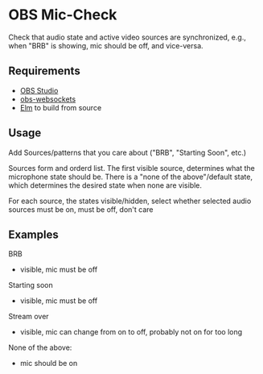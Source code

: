 # OBS Mic-Check

Check that audio state and active video sources are synchronized, e.g., when "BRB" is showing, mic should be off, and vice-versa.

## Requirements

- [OBS Studio](https://obsproject.com/)
- [obs-websockets](https://github.com/Palakis/obs-websocket)
- [Elm](http://elm-lang.org/) to build from source

## Usage

Add Sources/patterns that you care about ("BRB", "Starting Soon", etc.)

Sources form and orderd list. The first visible source, determines what the microphone state should be. There is a "none of the above"/default state, which determines the desired state when none are visible.

For each source, the states visible/hidden, select whether selected audio sources must be on, must be off, don't care

## Examples

BRB
- visible, mic must be off

Starting soon
- visible, mic must be off

Stream over
- visible, mic can change from on to off, probably not on for too long

None of the above:
- mic should be on

